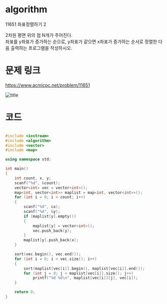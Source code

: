 ﻿# algorithm 
11651 좌표정렬하기 2
  
2차원 평면 위의 점 N개가 주어진다.   
좌표를 y좌표가 증가하는 순으로, y좌표가 같으면 x좌표가 증가하는 순서로 정렬한 다음 출력하는 프로그램을 작성하시오.  

# 문제 링크    
https://www.acmicpc.net/problem/11651


![title](https://github.com/jungmin3834/algorithm/blob/master/image/11651.png)  

# 코드

```cpp

#include <iostream>
#include <algorithm>
#include <vector>
#include <map>

using namespace std;

int main()
{
	int count, x, y;
	scanf("%d", &count);
	vector<int> vec = vector<int>();
	map<int, vector<int>> maplist = map<int, vector<int>>();
	for (int i = 0; i < count; i++)
	{
		scanf("%d", &x);
		scanf("%d", &y);
		if (maplist[y].empty())
		{
			maplist[y] = vector<int>();
			vec.push_back(y);
		}
		maplist[y].push_back(x);
	}

	sort(vec.begin(), vec.end());
	for (int i = 0; i < vec.size(); i++)
	{
		sort(maplist[vec[i]].begin(), maplist[vec[i]].end());
		for (int j = 0; j < maplist[vec[i]].size(); j++)
			printf("%d %d\n", maplist[vec[i]][j], vec[i]);
	}

	return 0;
}

```
